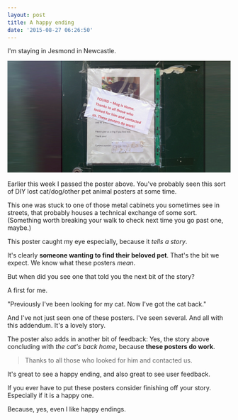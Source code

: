 ```yaml
---
layout: post
title: A happy ending
date: '2015-08-27 06:26:50'
---
```


I'm staying in Jesmond in Newcastle.

![](/assets/mog-is-home.jpg)

Earlier this week I passed the poster above. You've probably seen this sort of DIY lost cat/dog/other pet animal posters at some time.

This one was stuck to one of those metal cabinets you sometimes see in streets, that probably houses a technical exchange of some sort. (Something worth breaking your walk to check next time you go past one, maybe.)

This poster caught my eye especially, because it *tells a story*.

It's clearly **someone wanting to find their beloved pet**. That's the bit we expect. We know what these posters *mean*.

But when did you see one that told you the next bit of the story?

A first for me.

"Previously I've been looking for my cat. Now I've got the cat back."

And I've not just seen one of these posters. I've seen several. And all with this addendum. It's a lovely story.

The poster also adds in another bit of feedback: Yes, the story above concluding with *the cat's back home*, because **these posters do work**.

> Thanks to all those who looked for him and contacted us.

It's great to see a happy ending, and also great to see user feedback.

If you ever have to put these posters consider finishing off your story. Especially if it is a happy one.

Because, yes, even I like happy endings.
